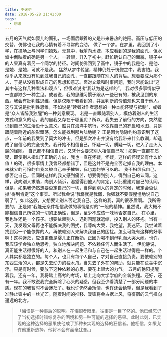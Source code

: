 ```yaml
---
title: 不迷茫
date: 2018-05-28 21:41:00
tags:
  - 想法
---
```

五月的天气就如婴儿的面孔，一场雨后跟着的又是带来暑热的艳阳。高压与低压的交替，仿佛也让我的心情有着不寻常的变动。
做了一个梦。在梦里，我回到了小学，在操场上与同学们嬉戏。无意中，我望向水塘，本应看到的是我的面孔，但水塘中倒映着的确是另一个人。一转眼，升入了初中。赶忙确认自己的面貌，镜子中的人果真有着另一个同学的特征。时间仿佛回到了高中，镜子中的我是他、是他、是她、是她，可就不是我。
猛然从梦中惊醒，精神仍处于恍惚之中。我害怕。我似乎从来就没有见到过我自己的面孔，一直都跟随在别人的背后。想着要成为那个人，于是从没有形成自己的思想和意志。面对文章和时事问题，我时常能说出“这其中有这样几种看法和观点”，但很难说出“我认为是这样的”。
我对很多事情似乎一直都缺少一种主见。或者说，我的思维习惯于跟从一些已有的，被我见到的东西。我会有批判性思维，但是仅限于我看到的，并且判断的价值观也来自于他人。这与其说是批判性思维，不如说是“读者对作者思想的一种本能怀疑与抵制”，或者是“众人皆醉我独醒”的一种刻意展现。
若是一直跟随着别人，模仿着别人的生活方式和意义的话，我的自我又存在于哪里呢？所以，我失去了前行的方向，突然意识到自己的生活没什么意义。船只在海洋中航行，不依靠自己的罗盘和地图，只是跟随着附近的船影飘荡，怎么能找到那片陆地呢？
正是因为隐隐约约意识到了这点，一年前的我受到了莫大的冲击。但是那次冲击并没有给我带来什么教训，却造成了自信心的完全丧失。我开始不相信自己，怀疑一切，质疑一切，进入了走火入魔的怪圈。
自己都不相信自己，又凭什么要求别人相信自己呢！如果一直都在质疑，即使别人指出了正确的方向，我也一直在怀疑，怀疑，这样的怀疑又有什么价值！的确，很多事情上我曾经都想错了，但是这并不是完全否定掉自我的理由。本来就少的可怜的自我又被自己亲手摧毁，我也蠢的够可以的。
我不相信我自己，想否定自己，但同时这样的我又感到痛苦，想要得到别人，得到自己的认同。这样，我向别人求助，向别人倾诉，渴望得到他人的肯定，以此重建对自己的认同。但是，如果我仍然想要否定自己的一切，当得到别人的肯定的时候，我定会否认掉“得到肯定”这个事实。所以我会说“我弱就是我弱，你强就不要假惺惺地说自己弱了”，如此这般，又想要让别人否定我自己。这样的我，真的很矛盾啊。
我所需要的，正是如“我能无条件相信我做的事情是对的”一般的精神。虽然说，我大概不能相信自己所做的一切的正确性，但是，至少不应该一味地否定自己。
在心里，我也许还是一个孩子。想要依赖别人，遇到问题就退缩，投入别人的怀抱。当有一天，我发现父母再也不能解决我的困扰，我嚎啕大哭，我绝望，我迷茫。我尝试着找到另一个能依靠的人，再依赖别人来解决我自己的困扰。怎么可能有这样的好事啊！这种迷茫，应该更像是婴儿正在断奶，正因为喝不到母乳而大哭大闹。也许，我应该学会独立地思考，独立地解决问题，不依赖任何人而生活了。
伊能静说，真正能生活得很好的人，和别人在一起生活和与自己在一起生活过得是一样的。个人其实都是独立的。每个人，也只有每个人自己，才对自己直接负责。要依赖别的东西生活的人，都是失去动力的独木舟。当失去了外在的帮助，就只能在荒芜中沉浮。只是有时候，要放下这种依赖的心思，要花上很大的力气。
五月的艳阳提醒着我，还有一年，我将踏上高考的考场，踏上走向大学学府的全新旅程。还好，还有一年。我不敢说我完全解除了心头的疑惑，但我至少看清楚了一部分问题的本质。现在的我暂时不会迷茫了。我也许仍然会矫情，也许还会绝望，但是我看到了准静止锋中的一丝光芒。随着时间的推移，暖锋将会占据上风，将徘徊的云气推向遥远的北方。
> 「悔恨是一种事后的聪明。在悔恨者眼里，往事是一目了然的。他已经忘记了当初选择时错综复杂的困境和另一种可能的选择的恶果。此时此刻，已实现的这种选择的恶果使他成了那种未实现的选择的狂信者。他相信，如果允许他重新选择，他将不会有丝毫犹豫。」
